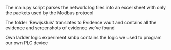 The main.py script parses the network log files into an excel sheet with only the packets used by the Modbus protocol

The folder 'Bewijskluis' translates to Evidence vault and contains all the evidence and screenshots of evidence we've found

Own ladder logic experiment.smbp contains the logic we used to program our own PLC device
